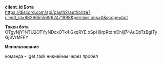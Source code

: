 **client_id Бота** \
https://discord.com/api/oauth2/authorize?client_id=982665556962471998&permissions=0&scope=bot

**Токен бота**
OTgyNjY1NTU2OTYyNDcxOTk4.GxqRYE.oSpH9rpRtdmDhIjl74AuDbTzBgITyGj3VrMFFY

**Использование**

команда - !get_task никнеймы через пробел
